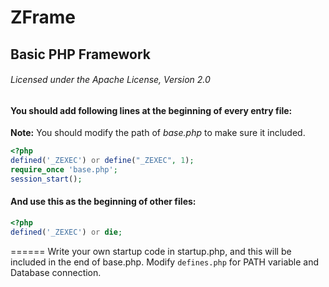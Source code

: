 # ZFrame
## Basic PHP Framework
###### Licensed under the Apache License, Version 2.0<h6>

#### You should add following lines at the beginning of every entry file:

**Note:** You should modify the path of <i>base.php</i> to make sure it included.
```php
<?php
defined('_ZEXEC') or define("_ZEXEC", 1);
require_once 'base.php';
session_start();
```

#### And use this as the beginning of other files:
```php
<?php
defined('_ZEXEC') or die;
```
======
Write your own startup code in startup.php, and this will be included in the end of base.php.
Modify `defines.php` for PATH variable and Database connection.
